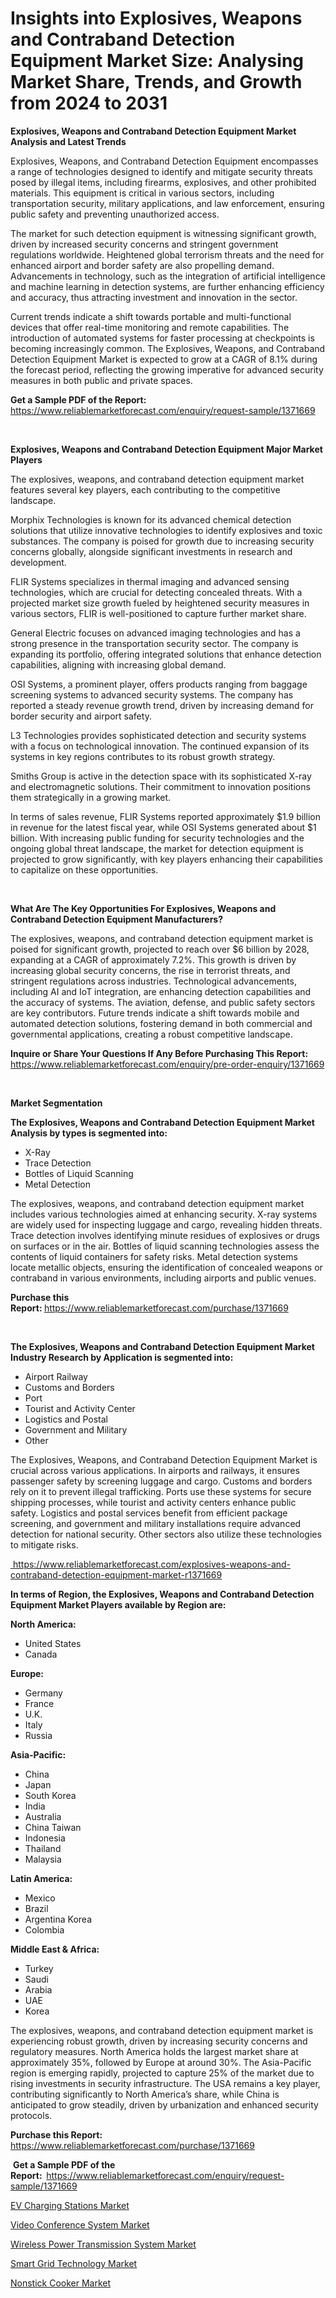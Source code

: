 <p><h1>Insights into Explosives, Weapons and Contraband Detection Equipment Market Size: Analysing Market Share, Trends, and Growth from 2024 to 2031</h1></p><p><strong>Explosives, Weapons and Contraband Detection Equipment Market Analysis and Latest Trends</strong></p>
<p><p>Explosives, Weapons, and Contraband Detection Equipment encompasses a range of technologies designed to identify and mitigate security threats posed by illegal items, including firearms, explosives, and other prohibited materials. This equipment is critical in various sectors, including transportation security, military applications, and law enforcement, ensuring public safety and preventing unauthorized access.</p><p>The market for such detection equipment is witnessing significant growth, driven by increased security concerns and stringent government regulations worldwide. Heightened global terrorism threats and the need for enhanced airport and border safety are also propelling demand. Advancements in technology, such as the integration of artificial intelligence and machine learning in detection systems, are further enhancing efficiency and accuracy, thus attracting investment and innovation in the sector.</p><p>Current trends indicate a shift towards portable and multi-functional devices that offer real-time monitoring and remote capabilities. The introduction of automated systems for faster processing at checkpoints is becoming increasingly common. The Explosives, Weapons, and Contraband Detection Equipment Market is expected to grow at a CAGR of 8.1% during the forecast period, reflecting the growing imperative for advanced security measures in both public and private spaces.</p></p>
<p><strong>Get a Sample PDF of the Report:&nbsp;</strong> <a href="https://www.reliablemarketforecast.com/enquiry/request-sample/1371669?utm_campaign=1110&utm_medium=2&utm_source=Github&utm_content=ia&utm_term=16122024&utm_id=explosives-weapons-and-contraband-detection-equipment">https://www.reliablemarketforecast.com/enquiry/request-sample/1371669</a></p>
<p>&nbsp;</p>
<p><strong>Explosives, Weapons and Contraband Detection Equipment Major Market Players</strong></p>
<p><p>The explosives, weapons, and contraband detection equipment market features several key players, each contributing to the competitive landscape. </p><p>Morphix Technologies is known for its advanced chemical detection solutions that utilize innovative technologies to identify explosives and toxic substances. The company is poised for growth due to increasing security concerns globally, alongside significant investments in research and development.</p><p>FLIR Systems specializes in thermal imaging and advanced sensing technologies, which are crucial for detecting concealed threats. With a projected market size growth fueled by heightened security measures in various sectors, FLIR is well-positioned to capture further market share.</p><p>General Electric focuses on advanced imaging technologies and has a strong presence in the transportation security sector. The company is expanding its portfolio, offering integrated solutions that enhance detection capabilities, aligning with increasing global demand.</p><p>OSI Systems, a prominent player, offers products ranging from baggage screening systems to advanced security systems. The company has reported a steady revenue growth trend, driven by increasing demand for border security and airport safety.</p><p>L3 Technologies provides sophisticated detection and security systems with a focus on technological innovation. The continued expansion of its systems in key regions contributes to its robust growth strategy.</p><p>Smiths Group is active in the detection space with its sophisticated X-ray and electromagnetic solutions. Their commitment to innovation positions them strategically in a growing market.</p><p>In terms of sales revenue, FLIR Systems reported approximately $1.9 billion in revenue for the latest fiscal year, while OSI Systems generated about $1 billion. With increasing public funding for security technologies and the ongoing global threat landscape, the market for detection equipment is projected to grow significantly, with key players enhancing their capabilities to capitalize on these opportunities.</p></p>
<p>&nbsp;</p>
<p><strong>What Are The Key Opportunities For Explosives, Weapons and Contraband Detection Equipment Manufacturers?</strong></p>
<p><p>The explosives, weapons, and contraband detection equipment market is poised for significant growth, projected to reach over $6 billion by 2028, expanding at a CAGR of approximately 7.2%. This growth is driven by increasing global security concerns, the rise in terrorist threats, and stringent regulations across industries. Technological advancements, including AI and IoT integration, are enhancing detection capabilities and the accuracy of systems. The aviation, defense, and public safety sectors are key contributors. Future trends indicate a shift towards mobile and automated detection solutions, fostering demand in both commercial and governmental applications, creating a robust competitive landscape.</p></p>
<p><strong>Inquire or Share Your Questions If Any Before Purchasing This Report:</strong> <a href="https://www.reliablemarketforecast.com/enquiry/pre-order-enquiry/1371669?utm_campaign=1110&utm_medium=2&utm_source=Github&utm_content=ia&utm_term=16122024&utm_id=explosives-weapons-and-contraband-detection-equipment">https://www.reliablemarketforecast.com/enquiry/pre-order-enquiry/1371669</a></p>
<p>&nbsp;</p>
<p><strong>Market Segmentation</strong></p>
<p><strong>The Explosives, Weapons and Contraband Detection Equipment Market Analysis by types is segmented into:</strong></p>
<p><ul><li>X-Ray</li><li>Trace Detection</li><li>Bottles of Liquid Scanning</li><li>Metal Detection</li></ul></p>
<p><p>The explosives, weapons, and contraband detection equipment market includes various technologies aimed at enhancing security. X-ray systems are widely used for inspecting luggage and cargo, revealing hidden threats. Trace detection involves identifying minute residues of explosives or drugs on surfaces or in the air. Bottles of liquid scanning technologies assess the contents of liquid containers for safety risks. Metal detection systems locate metallic objects, ensuring the identification of concealed weapons or contraband in various environments, including airports and public venues.</p></p>
<p><strong>Purchase this Report:&nbsp;</strong><a href="https://www.reliablemarketforecast.com/purchase/1371669?utm_campaign=1110&utm_medium=2&utm_source=Github&utm_content=ia&utm_term=16122024&utm_id=explosives-weapons-and-contraband-detection-equipment">https://www.reliablemarketforecast.com/purchase/1371669</a></p>
<p>&nbsp;</p>
<p><strong>The Explosives, Weapons and Contraband Detection Equipment Market Industry Research by Application is segmented into:</strong></p>
<p><ul><li>Airport Railway</li><li>Customs and Borders</li><li>Port</li><li>Tourist and Activity Center</li><li>Logistics and Postal</li><li>Government and Military</li><li>Other</li></ul></p>
<p><p>The Explosives, Weapons, and Contraband Detection Equipment Market is crucial across various applications. In airports and railways, it ensures passenger safety by screening luggage and cargo. Customs and borders rely on it to prevent illegal trafficking. Ports use these systems for secure shipping processes, while tourist and activity centers enhance public safety. Logistics and postal services benefit from efficient package screening, and government and military installations require advanced detection for national security. Other sectors also utilize these technologies to mitigate risks.</p></p>
<p><a href="https://www.reliablemarketforecast.com/explosives-weapons-and-contraband-detection-equipment-market-r1371669?utm_campaign=1110&utm_medium=2&utm_source=Github&utm_content=ia&utm_term=16122024&utm_id=explosives-weapons-and-contraband-detection-equipment">&nbsp;https://www.reliablemarketforecast.com/explosives-weapons-and-contraband-detection-equipment-market-r1371669</a></p>
<p><strong>In terms of Region, the Explosives, Weapons and Contraband Detection Equipment Market Players available by Region are:</strong></p>
<p>
    <p> <strong> North America: </strong>
        <ul>
            <li>United States</li>
            <li>Canada</li>
        </ul>
        </p> 
    <p> <strong> Europe: </strong>
        <ul>
            <li>Germany</li>
            <li>France</li>
            <li>U.K.</li>
            <li>Italy</li>
            <li>Russia</li>
        </ul>
        </p> 
    <p> <strong> Asia-Pacific: </strong>
        <ul>
            <li>China</li>
            <li>Japan</li>
            <li>South Korea</li>
            <li>India</li>
            <li>Australia</li>
            <li>China Taiwan</li>
            <li>Indonesia</li>
            <li>Thailand</li>
            <li>Malaysia</li>
        </ul>
        </p> 
    <p> <strong> Latin America: </strong>
        <ul>
            <li>Mexico</li>
            <li>Brazil</li>
            <li>Argentina Korea</li>
            <li>Colombia</li>
        </ul>
        </p> 
    <p> <strong> Middle East & Africa: </strong>
        <ul>
            <li>Turkey</li>
            <li>Saudi</li>
            <li>Arabia</li>
            <li>UAE</li>
            <li>Korea</li>
        </ul>
    </p>
    </p>
<p><p>The explosives, weapons, and contraband detection equipment market is experiencing robust growth, driven by increasing security concerns and regulatory measures. North America holds the largest market share at approximately 35%, followed by Europe at around 30%. The Asia-Pacific region is emerging rapidly, projected to capture 25% of the market due to rising investments in security infrastructure. The USA remains a key player, contributing significantly to North America’s share, while China is anticipated to grow steadily, driven by urbanization and enhanced security protocols.</p></p>
<p><strong>Purchase this Report: </strong><a href="https://www.reliablemarketforecast.com/purchase/1371669?utm_campaign=1110&utm_medium=2&utm_source=Github&utm_content=ia&utm_term=16122024&utm_id=explosives-weapons-and-contraband-detection-equipment">https://www.reliablemarketforecast.com/purchase/1371669</a></p>
<p>&nbsp;<strong>Get a Sample PDF of the Report:&nbsp;&nbsp;</strong><a href="https://www.reliablemarketforecast.com/enquiry/request-sample/1371669?utm_campaign=1110&utm_medium=2&utm_source=Github&utm_content=ia&utm_term=16122024&utm_id=explosives-weapons-and-contraband-detection-equipment">https://www.reliablemarketforecast.com/enquiry/request-sample/1371669</a></p>
<p><strong></strong></p>
<p><p><a href="https://www.linkedin.com/pulse/ev-charging-stations-market-demand-revenue-growth-57-cagr-forecast-jathc?utm_campaign=1110&utm_medium=2&utm_source=Github&utm_content=ia&utm_term=16122024&utm_id=explosives-weapons-and-contraband-detection-equipment">EV Charging Stations Market</a></p><p><a href="https://www.linkedin.com/pulse/comprehending-rapid-growth-global-video-conference-system-ikq9e?utm_campaign=1110&utm_medium=2&utm_source=Github&utm_content=ia&utm_term=16122024&utm_id=explosives-weapons-and-contraband-detection-equipment">Video Conference System Market</a></p><p><a href="https://www.linkedin.com/pulse/from-2024-2031-industryrevenue-generation-current-cagr83as-zyu6e?utm_campaign=1110&utm_medium=2&utm_source=Github&utm_content=ia&utm_term=16122024&utm_id=explosives-weapons-and-contraband-detection-equipment">Wireless Power Transmission System Market</a></p><p><a href="https://www.linkedin.com/pulse/navigating-global-smart-grid-technology-market-landscape-trends-8dekf?utm_campaign=1110&utm_medium=2&utm_source=Github&utm_content=ia&utm_term=16122024&utm_id=explosives-weapons-and-contraband-detection-equipment">Smart Grid Technology Market</a></p><p><a href="https://www.linkedin.com/pulse/stakeholders-can-gain-insights-nonstick-cooker-market-growth-zu9be?utm_campaign=1110&utm_medium=2&utm_source=Github&utm_content=ia&utm_term=16122024&utm_id=explosives-weapons-and-contraband-detection-equipment">Nonstick Cooker Market</a></p></p>